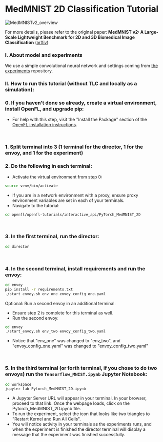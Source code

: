 # MedMNIST 2D Classification Tutorial

![MedMNISTv2_overview](https://raw.githubusercontent.com/MedMNIST/MedMNIST/main/assets/medmnistv2.jpg)

For more details, please refer to the original paper:
**MedMNIST v2: A Large-Scale Lightweight Benchmark for 2D and 3D Biomedical Image Classification** ([arXiv](https://arxiv.org/abs/2110.14795))


### I. About model and experiments

We use a simple convolutional neural network and settings coming from [the experiments](https://github.com/MedMNIST/experiments) repository.

### II. How to run this tutorial (without TLC and locally as a simulation):
### 0. If you haven't done so already, create a virtual environment, install OpenFL, and upgrade pip:
  - For help with this step, visit the "Install the Package" section of the [OpenFL installation instructions](https://openfl.readthedocs.io/en/latest/install.html#install-the-package).
<br/>
 
### 1. Split terminal into 3 (1 terminal for the director, 1 for the envoy, and 1 for the experiment) 

### 2. Do the following in each terminal:
   - Activate the virtual environment from step 0:
   
   ```sh
   source venv/bin/activate
   ```
   - If you are in a network environment with a proxy, ensure proxy environment variables are set in each of your terminals.
   - Navigate to the tutorial:
    
   ```sh
   cd openfl/openfl-tutorials/interactive_api/PyTorch_MedMNIST_2D
   ```
<br/>

### 3. In the first terminal, run the director:

```sh
cd director

```
<br/>

### 4. In the second terminal, install requirements and run the envoy:

```sh
cd envoy
pip install -r requirements.txt
./start_envoy.sh env_one envoy_config_one.yaml
```

Optional: Run a second envoy in an additional terminal:
  - Ensure step 2 is complete for this terminal as well.
  - Run the second envoy:
```sh
cd envoy
./start_envoy.sh env_two envoy_config_two.yaml
```
  - Notice that "env_one" was changed to "env_two", and "envoy_config_one.yaml" was changed to "envoy_config_two.yaml"
<br/>

### 5. In the third terminal (or forth terminal, if you chose to do two envoys) run the `Tensorflow_MNIST.ipynb` Jupyter Notebook:

```sh
cd workspace
jupyter lab Pytorch_MedMNIST_2D.ipynb
```
- A Jupyter Server URL will appear in your terminal. In your browser, proceed to that link. Once the webpage loads, click on the Pytorch_MedMNIST_2D.ipynb file. 
- To run the experiment, select the icon that looks like two triangles to "Restart Kernel and Run All Cells". 
- You will notice activity in your terminals as the experiments runs, and when the experiment is finished the director terminal will display a message that the experiment was finished successfully.  
 